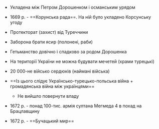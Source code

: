 - Укладена між Петром Дорошенком і османським урядом
- 1669 р. - ==Корунська рада==. На ній було укладено Корсунську угоду

- Протекторат (захист) від Туреччини
- Заборона брати ясир (полонені, раби)
- Гетьманство довічно і спадково за родом Дорошенка
- На території України не можна будувати мечетей (храми турецькі)
- 20 000-не військо сердюків (наймані війська)

- ==Із цього слідує Українсько-турецько-польська війна + громадянська війна між українцями==
	- Не вийшло повернути владу
- 1672 р. - понад 100-тис. армія султана Мегмеда 4 в похад на Брацлавщину
- 1672 р. - ==Бучацький мир==
